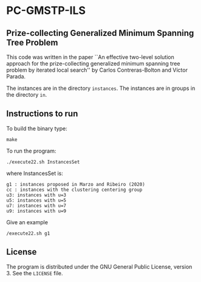 # PC-GMSTP-ILS
## Prize-collecting Generalized Minimum Spanning Tree Problem
This code was written in the paper ``An effective two-level solution approach for the prize-collecting generalized minimum spanning tree problem by iterated local search'' by Carlos Contreras-Bolton and Víctor Parada.

The instances are in the directory `instances`. The instances are in groups in the directory `in`.

## Instructions to run

To build the binary type:
```
make
```
To run the program:

```
./execute22.sh InstancesSet

```
where InstancesSet is:

```
g1 : instances proposed in Marzo and Ribeiro (2020)
cc : instances with the clustering centering group
u3: instances with u=3
u5: instances with u=5
u7: instances with u=7
u9: instances with u=9
```

Give an example

```
/execute22.sh g1
```

## License
The program is distributed under the GNU General Public License, version 3.
See the `LICENSE` file.
